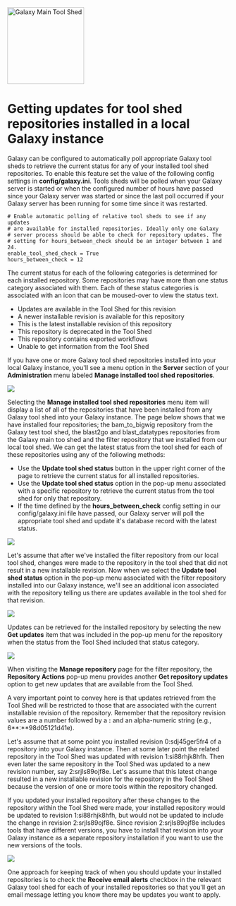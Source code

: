 <div class='center'> <a href='http://toolshed.g2.bx.psu.edu'><img src='/Images/Logos/ToolShed.jpg' alt='Galaxy Main Tool Shed' height="174" /></a> </div>

# Getting updates for tool shed repositories installed in a local Galaxy instance

Galaxy can be configured to automatically poll appropriate Galaxy tool sheds to retrieve the current status for any of your installed tool shed repositories. To enable this feature set the value of the following config settings in **config/galaxy.ini**. Tools sheds will be polled when your Galaxy server is started or when the configured number of hours have passed since your Galaxy server was started or since the last poll occurred if your Galaxy server has been running for some time since it was restarted.

```
# Enable automatic polling of relative tool sheds to see if any updates
# are available for installed repositories. Ideally only one Galaxy
# server process should be able to check for repository updates. The
# setting for hours_between_check should be an integer between 1 and 24.
enable_tool_shed_check = True
hours_between_check = 12
```


The current status for each of the following categories is determined for each installed repository.  Some repositories may have more than one status category associated with them.  Each of these status categories is associated with an icon that can be moused-over to view the status text.

* Updates are available in the Tool Shed for this revision
* A newer installable revision is available for this repository
* This is the latest installable revision of this repository
* This repository is deprecated in the Tool Shed
* This repository contains exported workflows
* Unable to get information from the Tool Shed

If you have one or more Galaxy tool shed repositories installed into your local Galaxy instance, you'll see a menu option in the **Server** section of your **Administration** menu labeled **Manage installed tool shed repositories**.

![](/admin_menu_manage_installed.png)

Selecting the **Manage installed tool shed repositories** menu item will display a list of all of the repositories that have been installed from any Galaxy tool shed into your Galaxy instance. The page below shows that we have installed four repositories; the bam_to_bigwig repository from the Galaxy test tool shed, the blast2go and blast_datatypes repositories from the Galaxy main too shed and the filter repository that we installed from our local tool shed.  We can get the latest status from the tool shed for each of these repositories using any of the following methods:

* Use the **Update tool shed status** button in the upper right corner of the page to retrieve the current status for all installed repositories.
* Use the **Update tool shed status** option in the pop-up menu associated with a specific repository to retrieve the current status from the tool shed for only that repository.
* If the time defined by the **hours_between_check** config setting in our config/galaxy.ini file have passed, our Galaxy server will poll the appropriate tool shed and update it's database record with the latest status.

![](/tool_shed_repositories.png)

Let's assume that after we've installed the filter repository from our local tool shed, changes were made to the repository in the tool shed that did not result in a new installable revision.  Now when we select the **Update tool shed status** option in the pop-up menu associated with the filter repository installed into our Galaxy instance, we'll see an additional icon associated with the repository telling us there are updates available in the tool shed for that revision.

![](/updates_available.png)

Updates can be retrieved for the installed repository by selecting the new **Get updates** item that was included in the pop-up menu for the repository when the status from the Tool Shed included that status category.

![](/get_updates.png)

When visiting the **Manage repository** page for the filter repository, the **Repository Actions** pop-up menu provides another **Get repository updates** option to get new updates that are available from the Tool Shed.

A very important point to convey here is that updates retrieved from the Tool Shed will be restricted to those that are associated with the current installable revision of the repository. Remember that the repository revision values are a number followed by a **:** and an alpha-numeric string (e.g., 6**:**98d05121d41e). 

Let's assume that at some point you installed revision 0:sdj45ger5fr4 of a repository into your Galaxy instance. Then at some later point the related repository in the Tool Shed was updated with revision 1:si88rhjk8hfh. Then even later the same repository in the Tool Shed was updated to a new revision number, say 2:srjls89ojf8e.  Let's assume that this latest change resulted in a new installable revision for the repository in the Tool Shed because the version of one or more tools within the repository changed. 

If you updated your installed repository after these changes to the repository within the Tool Shed were made, your installed repository would be updated to revision 1:si88rhjk8hfh, but would not be updated to include the change in revision 2:srjls89ojf8e. Since revision 2:srjls89ojf8e includes tools that have different versions, you have to install that revision into your Galaxy instance as a separate repository installation if you want to use the new versions of the tools.

![](/manage_repository_popup.png)

One approach for keeping track of when you should update your installed repositories is to check the **Receive email alerts** checkbox in the relevant Galaxy tool shed for each of your installed repositories so that you'll get an email message letting you know there may be updates you want to apply.
